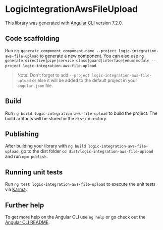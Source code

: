 # LogicIntegrationAwsFileUpload

This library was generated with [Angular CLI](https://github.com/angular/angular-cli) version 7.2.0.

## Code scaffolding

Run `ng generate component component-name --project logic-integration-aws-file-upload` to generate a new component. You can also use `ng generate directive|pipe|service|class|guard|interface|enum|module --project logic-integration-aws-file-upload`.

> Note: Don't forget to add `--project logic-integration-aws-file-upload` or else it will be added to the default project in your `angular.json` file.

## Build

Run `ng build logic-integration-aws-file-upload` to build the project. The build artifacts will be stored in the `dist/` directory.

## Publishing

After building your library with `ng build logic-integration-aws-file-upload`, go to the dist folder `cd dist/logic-integration-aws-file-upload` and run `npm publish`.

## Running unit tests

Run `ng test logic-integration-aws-file-upload` to execute the unit tests via [Karma](https://karma-runner.github.io).

## Further help

To get more help on the Angular CLI use `ng help` or go check out the [Angular CLI README](https://github.com/angular/angular-cli/blob/master/README.md).
